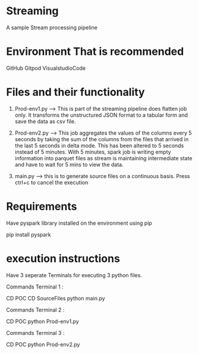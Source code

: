 # Streaming
A sample Stream processing pipeline

# Environment That is recommended

GitHub
Gitpod
VisualstudioCode

# Files and their functionality

1. Prod-env1.py --> This is part of the streaming pipeline does flatten job only. It transforms the unstructured JSON format to a tabular form and save the data as csv file.  

2. Prod-env2.py --> This job aggregates the values of the columns every 5 seconds by taking the sum of the columns from the files that arrived in the last 5 seconds in delta mode. This has been altered to 5 seconds instead of 5 minutes. With 5 minutes, spark job is writing empty information into parquet files as stream is maintaining intermediate state and have to wait for 5 mins to view the data.

3. main.py --> this is to generate source files on a continuous basis. Press ctrl+c to cancel the execution

# Requirements

Have pyspark library installed on the environment using pip

pip install pyspark


# execution instructions

Have 3 seperate Terminals for executing 3 python files.

Commands Terminal 1 :

CD POC
CD SourceFiles
python main.py

Commands Terminal 2 :

CD POC
python Prod-env1.py


Commands Terminal 3 :

CD POC
python Prod-env2.py
